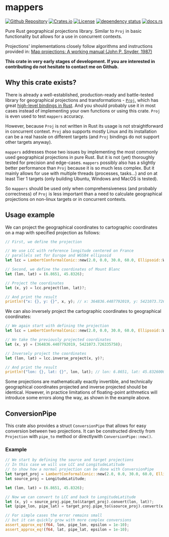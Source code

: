 # mappers

[![Github Repository](https://img.shields.io/badge/Github-Repository-blue?style=flat-square&logo=github&color=blue)](https://github.com/ScaleWeather/mappers)
[![Crates.io](https://img.shields.io/crates/v/mappers?style=flat-square)](https://crates.io/crates/mappers)
[![License](https://img.shields.io/github/license/ScaleWeather/mappers?style=flat-square)](https://choosealicense.com/licenses/apache-2.0/)
[![dependency status](https://deps.rs/repo/github/ScaleWeather/mappers/status.svg?style=flat-square)](https://deps.rs/repo/github/ScaleWeather/mappers)
[![docs.rs](https://img.shields.io/docsrs/mappers?style=flat-square)](https://docs.rs/mappers)

Pure Rust geographical projections library. Similar to `Proj` in basic functionality but allows for a use in concurrent contexts.

Projections' implementations closely follow algorithms and instructions provided in: [Map projections: A working manual (John P. Snyder, 1987)](https://pubs.er.usgs.gov/publication/pp1395)

**This crate in very early stages of development. If you are interested in contributing do not hesitate to contact me on Github.**

## Why this crate exists?

There is already a well-established, production-ready and battle-tested library for geographical projections and transformations - [`Proj`](https://proj.org/), which has great [high-level bindings in Rust](https://crates.io/crates/proj). And you should probably use it in most cases instead of implementing your own functions or using this crate. `Proj` is even used to test `mappers` accuracy.

However, because `Proj` is not written in Rust its usage is not straightforward in concurrent context. `Proj` also supports mostly Linux and its installation can be a real hassle on different targets (and `Proj` bindings do not support other targets anyway).

`mappers` addresses those two issues by implementing the most commonly used geographical projections in pure Rust. But it is not (yet) thoroughly tested for precision and edge-cases. `mappers` possibly also has a slightly better performance than `Proj` because it is so much less complex. But it mainly allows for use with multiple threads (processes, tasks...) and on at least Tier 1 targets (only building Ubuntu, Windows and MacOS is tested).

So `mappers` should be used only when comprehensiveness (and probably correctness) of `Proj` is less important than a need to calculate geographical projections on non-linux targets or in concurrent contexts.

## Usage example

We can project the geographical coordinates to cartographic coordinates on a map with specified projection as follows:

```rust
// First, we define the projection

// We use LCC with reference longitude centered on France
// parallels set for Europe and WGS84 ellipsoid
let lcc = LambertConformalConic::new(2.0, 0.0, 30.0, 60.0, Ellipsoid::WGS84)?;

// Second, we define the coordinates of Mount Blanc
let (lon, lat) = (6.8651, 45.8326);

// Project the coordinates
let (x, y) = lcc.project(lon, lat)?;

// And print the result
println!("x: {}, y: {}", x, y); // x: 364836.4407792019, y: 5421073.726335758
```

We can also inversely project the cartographic coordinates to geographical coordinates:

```rust
// We again start with defining the projection
let lcc = LambertConformalConic::new(2.0, 0.0, 30.0, 60.0, Ellipsoid::WGS84)?;

// We take the previously projected coordinates
let (x, y) = (364836.4407792019, 5421073.726335758);

// Inversely project the coordinates
let (lon, lat) = lcc.inverse_project(x, y)?;

// And print the result
println!("lon: {}, lat: {}", lon, lat); // lon: 6.8651, lat: 45.83260000001716
```

Some projections are mathematically exactly invertible, and technically geographical coordinates projected and inverse projected should be identical. However, in practice limitations of floating-point arithmetics will introduce some errors along the way, as shown in the example above.

## ConversionPipe

This crate also provides a struct `ConversionPipe` that allows for easy
conversion between two projections. It can be constructed directly from
`Projection` with `pipe_to` method or directlywith `ConversionPipe::new()`.

### Example

```rust
// We start by defining the source and target projections
// In this case we will use LCC and LongitudeLatitude
// to show how a normal projection can be done with ConversionPipe
let target_proj = LambertConformalConic::new(2.0, 0.0, 30.0, 60.0, Ellipsoid::WGS84)?;
let source_proj = LongitudeLatitude;

let (lon, lat) = (6.8651, 45.8326);

// Now we can convert to LCC and back to LongitudeLatitude
let (x, y) = source_proj.pipe_to(&target_proj).convert(lon, lat)?;
let (pipe_lon, pipe_lat) = target_proj.pipe_to(&source_proj).convert(x, y)?;

// For simple cases the error remains small
// but it can quickly grow with more complex conversions
assert_approx_eq!(f64, lon, pipe_lon, epsilon = 1e-10);
assert_approx_eq!(f64, lat, pipe_lat, epsilon = 1e-10);
```
